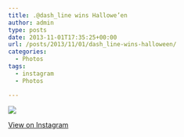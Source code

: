 ```yaml
---
title: .@dash_line wins Hallowe’en
author: admin
type: posts
date: 2013-11-01T17:35:25+00:00
url: /posts/2013/11/01/dash_line-wins-halloween/
categories:
  - Photos
tags:
  - instagram
  - Photos

---
```

<img src="http://lobban.org/wordpress//HLIC/d73cf7da086114e76349a17bee94a9a4.jpg" class="instagram-image" />

<p class="view-instagram">
  <a href="http://instagram.com/p/gLh1FfKlre/">View on Instagram</a>
</p>